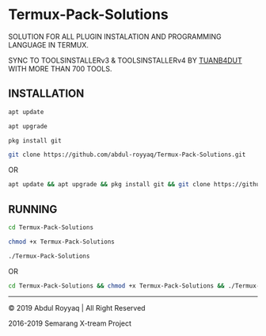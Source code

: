 # Termux-Pack-Solutions

SOLUTION FOR ALL PLUGIN INSTALATION AND PROGRAMMING LANGUAGE IN TERMUX.

SYNC TO TOOLSINSTALLERv3 & TOOLSINSTALLERv4 BY [TUANB4DUT](https://github.com/TUANB4DUT/) WITH MORE THAN 700 TOOLS.

## INSTALLATION

```bash
apt update
```
```bash
apt upgrade
```
```bash
pkg install git
```
```bash
git clone https://github.com/abdul-royyaq/Termux-Pack-Solutions.git
```

OR

```bash
apt update && apt upgrade && pkg install git && git clone https://github.com/abdul-royyaq/Termux-Pack-Solutions.git
```

## RUNNING

```bash
cd Termux-Pack-Solutions
```
```bash
chmod +x Termux-Pack-Solutions
```
```bash
./Termux-Pack-Solutions
```

OR

```bash
cd Termux-Pack-Solutions && chmod +x Termux-Pack-Solutions && ./Termux-Pack-Solutions
```

---------------------------------------------------------------------------------------------------------------------------------------

© 2019 Abdul Royyaq | All Right Reserved

2016-2019 Semarang X-tream Project
